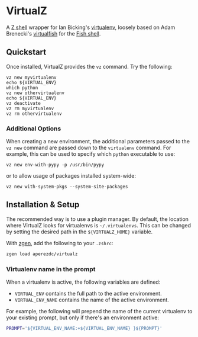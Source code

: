 # VirtualZ

A [Z shell](http://zsh.org) wrapper for Ian Bicking's [virtualenv](https://virtualenv.pypa.io/en/latest/), loosely based on Adam Brenecki's [virtualfish](https://github.com/adambrenecki) for the [Fish shell](http://fishshell.com).


## Quickstart

Once installed, VirtualZ provides the `vz` command. Try the following:

```
vz new myvirtualenv
echo ${VIRTUAL_ENV}
which python
vz new othervirtualenv
echo ${VIRTUAL_ENV}
vz deactivate
vz rm myvirtualenv
vz rm othervirtualenv
```

### Additional Options

When creating a new environment, the additional parameters passed to the `vz
new` command are passed down to the `virtualenv` command. For example, this
can be used to specify which `python` executable to use:

```
vz new env-with-pypy -p /usr/bin/pypy
```

or to allow usage of packages installed system-wide:

```
vz new with-system-pkgs --system-site-packages
```


## Installation & Setup

The recommended way is to use a plugin manager. By default, the location where VirtualZ looks for virtualenvs is `~/.virtualenvs`. This can be changed by setting the desired path in the `${VIRTUALZ_HOME}` variable.

With [zgen](https://github.com/tarjoilija/zgen), add the following to your `.zshrc`:

```sh
zgen load aperezdc/virtualz
```


### Virtualenv name in the prompt

When a virtualenv is active, the following variables are defined:

- `VIRTUAL_ENV` contains the full path to the active environment.
- `VIRTUAL_ENV_NAME` contains the name of the active environment.

For example, the following will prepend the name of the current virtualenv to your existing prompt, but only if there's an environment active:

```sh
PROMPT='${VIRTUAL_ENV_NAME:+${VIRTUAL_ENV_NAME} }${PROMPT}'
```
